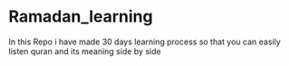 # Ramadan_learning
In this Repo i have made 30 days learning process so that you can easily listen quran and its meaning side by side
